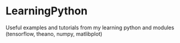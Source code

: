 # LearningPython

Useful examples and tutorials from my learning python and modules (tensorflow, theano, numpy, matlibplot) 
